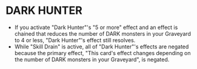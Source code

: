 # DARK HUNTER

*   If you activate "Dark Hunter"'s "5 or more" effect and an effect is chained that reduces the number of DARK monsters in your Graveyard to 4 or less, "Dark Hunter"'s effect still resolves.
*   While "Skill Drain" is active, all of "Dark Hunter"'s effects are negated because the primary effect, "This card's effect changes depending on the number of DARK monsters in your Graveyard", is negated.
